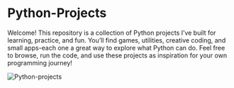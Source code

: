 # Python-Projects
Welcome! This repository is a collection of Python projects I’ve built for learning, practice, and fun.
You’ll find games, utilities, creative coding, and small apps-each one a great way to explore what Python can do.
Feel free to browse, run the code, and use these projects as inspiration for your own programming journey!

![Python-projects](https://github.com/user-attachments/assets/2d577658-6535-4f0b-97b2-4c60278ccee1)
